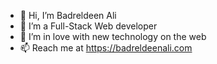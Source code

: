 - 👋 Hi, I’m Badreldeen Ali
- 👀 I’m a Full-Stack Web developer 
- 💞️ I’m in love with new technology on the web 
- 📫 Reach me at https://badreldeenali.com

<!---
badreldeen/badreldeen is a ✨ special ✨ repository because its `README.md` (this file) appears on your GitHub profile.
You can click the Preview link to take a look at your changes.
--->
